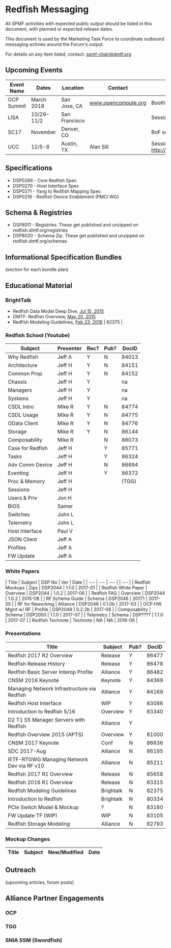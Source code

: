 
# Redfish Messaging

All SPMF activities with expected public output should be listed in this document, with planned or expected release dates.  

This document is used by the Marketing Task Force to coordinate outbound messaging activies around the Forum's output. 

For details on any item listed, contact: spmf-chair@dmtf.org 
 

## Upcoming Events

| Event Name | Dates      | Location      | Contact             | Presence                                     |
| ---        | ---        | ---           | ---                 | ---                                          |
| OCP Summit | March 2018 | San Jose, CA  | www.opencompute.org | Booth and workshop attendance / presentation |
| LISA       | 10/29-11/2 | San Francisco |                     | Session?                                     |
| SC17       | November   | Denver, CO    |                     | BoF session proposed                         |
| UCC        | 12/5-8     | Austin, TX    | Alan Sill           | Session:  http://www.depts.ttu.edu/cac/conferences/ucc2017/tutorials.php#tutorial5 |


## Specifications

* DSP0266 - Core Redfish Spec
* DSP0270 - Host Interface Spec
* DSP0271 - Yang to Redfish Mapping Spec
* DSP0218 - Redfish Device Enablement (PMCI WG)

## Schema & Registries

* DSP8011 - Registries.  These get published and unzipped on redfish.dmtf.org/registries
* DSP8020 - Schema Zip.  These get published and unzipped on redfish.dmtf.org/schemas

## Informational Specification Bundles

(section for each bundle plan)

## Educational Material

### BrightTalk
* Redfish Data Model Deep Dive, [Jul 15, 2015](https://www.brighttalk.com/service/player/en-US/theme/default/channel/9077/webcast/163783/play) 
* DMTF: Redfish Overview, [May 20, 2015](https://www.brighttalk.com/service/player/en-US/theme/default/channel/9077/webcast/156709/play)
* Redfish Modeling Guidelines, [Feb 23, 2016](https://www.brighttalk.com/service/player/en-US/theme/default/channel/9077/webcast/192089/play) | 82375 |

### Redfish School (Youtube)
| Subject             | Presenter | Rec? | Pub? |  DocID |  
| ---                 | ---       | ---  | ---  | ---    |
| Why Redfish         | Jeff A    | Y    |    N | 84013  |
| Architecture        | Jeff H    | Y    |    N | 84151  |
| Common Prop         | Jeff H    | Y    |    N | 84152  |
| Chassis             | Jeff H    | Y    |      | na  |
| Managers            | Jeff H    | Y    |      | na  |
| Systems             | Jeff H    | Y    |      | na  |
| CSDL Intro          | Mike R    | Y    |    N | 84774  |
| CSDL Usage          | Mike R    | Y    |    N | 84775  |
| OData Client        | Mike R    | Y    |    N | 84776  |
| Storage             | Mike R    | Y    |    N | 86144  |
| Composability       | Mike R    |      |    N | 86073  |
| Case for Redfish    | Jeff H    |      | Y    | 85771  |
| Tasks               | Jeff H    |      | Y    | 86324  |
| Adv Comm Device     | Jeff H    |      |    N | 86894  |
| Eventing            | Jeff H    |      | Y    | 86372  |
| Proc & Memory       | Jeff H    |      |      | (TGG)  |
| Sessions            | Jeff H    |      |      |   |
| Users & Priv        | Jon H     |      |      |   |
| BIOS                | Samer     |      |      |   |
| Switches            | John L    |      |      |   |
| Telemetry           | John L    |      |      |   |
| Host Interface      | Paul V    |      |      |   |
| JSON Client         | Jeff A    |      |      |   |
| Profiles            | Jeff A    |      |      |   |
| FW Update           | Jeff A    |      |      |   |

### White Papers

| Title               | Subject   | DSP No  | Ver    | Date    |
| ---                 | ---       | ---     |        | ---     |
| Redfish Mockups     | Zips      | DSP2044 | 1.1.0  | 2017-01 |
| Redfish White Paper | Overview  | DSP2044 | 1.0.2  | 2017-06 |
| Redfish FAQ         | Overview  | DSP2044 | 1.0.2  | 2015-08 |
| RF Schema Guide     | Schema    | DSP2046 | 2017.1 | 2017-05 |
| RF for Neworking    | Alliance  | DSP2046 | 0.1.0b | 2017-03 |
| OCP HW Mgmt w/ RF   | Profile   | DSP2049 | 0.2.2b | 2017-06 |
| Composability       | Schema    | DSP2050 | 1.1.0  | 2017-07 |
| Telemetry           | Schema    | DSP???? | 1.1.0  | 2017-07 |
| Redfish Technote    | Technote  | NA      | NA     | 2016-08 |

### Presentations

| Title                                       | Subject   | Pub? | DocID |
| ---                                         | ---       | ---  | ---   |
| Redfish 2017 R2 Overview                    | Release   | Y    | 86477 |
| Redfish Release History                     | Release   | Y    | 86478 |
| Redfish Basic Server Interop Profile        | Alliance  | Y    | 86482 |
| CNSM 2016 Keynote                           | Keynote   | Y    | 84369 |
| Managing Network Infrastructure via Redfish | Alliance  | Y    | 84169 |
| Redfish Host Interface                      | WIP       | Y    | 83086 |
| Introduction to Redfish 5/16                | Overview  | Y    | 83340 |
| D2 T1 S5 Manager Servers with Redfish       | Alliance  | Y    |  |
| Redfish Overview 2015 (APTS)                | Overview  | Y    | 81000 |
| CNSM 2017 Keynote                           | Conf      |   N  | 86636 |
| SDC 2017-Aug                                | Alliance  |   N  | 86195 |
| IETF-RTGWG Managing Network Dev via RF v10  | Alliance  |    N | 85211 |
| Redfish 2017 R1 Overview                    | Release   |   N  | 85658 |
| Redfish 2016 R1 Overview                    | Release   |   N  | 83315 |
| Redfish Modeling Guidelines                 | Brightalk |   N  | 82375 |
| Introduction to Redfish                     | Brightalk |   N  | 80334 |
| PCIe Switch Model & Mockup                  | ?         |   N  | 83180 |
| FW Update TF (WIP)                          | WIP       |   N  | 83105 |
| Redfish Storage Modeling                    | Alliance  |   N  | 82793 |


### Mockup Changes

| Title  | Subject   | New/Modified | Date   |
| ---    | ---       | ---          | ---    |

## Outreach

(upcoming articles, forum posts)

## Alliance Partner Engagements

### OCP

### TGG

### SNIA SSM (Swordfish)

